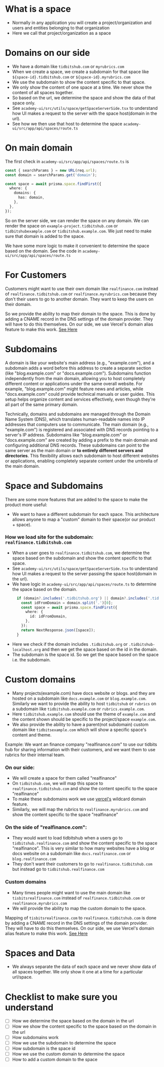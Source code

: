 # What is a space
- Normally in any application you will create a project/organization and users and entities belonging to that organization
- Here we call that project/organization as a space


# Domains on our side
- We have a domain like `tidbitshub.com` or `myrubrics.com`
- When we create a space, we create a subdomain for that space like `${space-id}.tidbitshub.com` or `${space-id}.myrubrics.com`
- We use the subdomain to show the content specific to that space.
- We only show the content of one space at a time. We never show the content of all spaces together.
- So based on the url, we determine the space and show the data of that space only.
- See `academy-ui/src/utils/space/getSpaceServerSide.tsx` to understand how UI makes a request to the server with the space host(domain in the url).
- See how we then use that host to determine the space `academy-ui/src/app/api/spaces/route.ts`

# On main domain
The first check in `academy-ui/src/app/api/spaces/route.ts` is
```typescript
const { searchParams } = new URL(req.url);
const domain = searchParams.get('domain');

const space = await prisma.space.findFirst({
  where: {
    domains: {
      has: domain,
    },
  },
});
```
So on the server side, we can render the space on any domain. We can render the space on `example-project.tidbitshub.com` 
or `tidbitshubexample.com` or `tidbitshub.example.com`. We just need to make sure that domain is added to the space.

We have some more logic to make it convenient to determine the space based on the domain. See the code in `academy-ui/src/app/api/spaces/route.ts`

# For Customers
Customers might want to use their own domain like `realfinance.com` instead of `realfinance.tidbitshub.com` or `realfinance.myrubrics.com`
because they don't their users to go to another domain. They want to keep the users on their domain.

So we provide the ability to map their domain to the space. This is done by adding a CNAME record in the DNS settings 
of the domain provider. They will have to do this themselves. On our side, we use Vercel's domain alias feature to 
make this work. [See Here](https://vercel.com/docs/projects/domains/add-a-domain)


# Subdomains
A domain is like your website's main address (e.g., "example.com"), and a subdomain adds a word before this address to 
create a separate section (like "blog.example.com" or "docs.example.com"). Subdomains function independently from the 
main domain, allowing you to host completely different content or applications under the same overall website. For 
example, "blog.example.com" might feature news and articles, while "docs.example.com" could provide technical manuals 
or user guides. This setup helps organize content and services effectively, even though they're all part of the same 
primary domain.

Technically, domains and subdomains are managed through the Domain Name System (DNS), which translates human-readable 
names into IP addresses that computers use to communicate. The main domain (e.g., "example.com") is registered and 
associated with DNS records pointing to a server's IP address. Subdomains like "blog.example.com" or "docs.example.com" 
are created by adding a prefix to the main domain and configuring additional DNS records. These subdomains can point 
to the same server as the main domain or **to entirely different servers and directories**. This flexibility allows each 
subdomain to host different websites or applications, enabling completely separate content under the umbrella of 
the main domain.

# Space and Subdomains
There are some more features that are added to the space to make the product more useful:
- We want to have a different subdomain for each space. This architecture allows anyone to map a "custom" domain
  to their space(or our product + space). 

### How we load site for the subdomain: `realfinance.tidbitshub.com`
- When a user goes to `realfinance.tidbitshub.com`, we determine the space based on the subdomain and show the content specific to that space.
- See `academy-ui/src/utils/space/getSpaceServerSide.tsx` to understand how UI makes a request to the server passing the space host(domain in the url).
- We have logic in `academy-ui/src/app/api/spaces/route.ts` to determine the space based on the domain.
  ```typescript
    if (domain?.includes('.tidbitshub.org') || domain?.includes('.tidbitshub-localhost.org')) {
      const idFromDomain = domain.split('.')[0];
      const space = await prisma.space.findFirst({
        where: {
          id: idFromDomain,
        },
      });
      return NextResponse.json([space]);
    }
  ``` 
- Here we check if the domain includes `.tidbitshub.org` or `.tidbitshub-localhost.org` and then we get the space based on the id in the domain.
- The subdomain is the space id. So we get the space based on the space i.e. the subdomain.

# Custom domains
- Many projects(example.com) have docs website or blogs. and they are hosted on a subdomain like `docs.example.com` or `blog.example.com`.
  Similarly we want to provide the ability to host `tidbitshub` or `rubrics` on a subdomain like `tidbitshub.example.com` or `rubrics.example.com`.
- Here `tidbitshub.example.com` should use the theme of `example.com` and the content shown should be specific to the project/space `example.com`.
- We also provide the ability to have a parent(not subdomain) custom domain like `tidbitsexample.com` which will show a specific space's content and theme.

Example:
We want an finance company "realfinance.com" to use our tidbits hub for sharing information with their customers, and
we want them to use rubrics for their internal team.

### On our side:
- We will create a space for them called "realfinance"
- On `tidbitshub.com`, we will map this space to `realfinance.tidbitshub.com` and show the content specific to the space "realfinance"
- To make these subdomains work we use [vercel's](https://vercel.com/docs/projects/domains/working-with-domains#wildcard-domain) wildcard domain feature.
- Similarly, we will map the rubrics to `realfinance.myrubrics.com` and show the content specific to the space "realfinance"


### On the side of "realfinance.com":
- They would want to load tidbitshub when a users go to `tidbitshub.realfinance.com` and show the content specific to the space "realfinance". 
  This is very similar to how many websites have a blog or docs website on a subdomain like `docs.realfinance.com` or `blog.realfinance.com`
- They don't want their customers to go to `realfinance.tidbitshub.com` but instead go to `tidbitshub.realfinance.com`


### Custom domains
- Many times people might want to use the main domain like `tisbitsrealfinance.com` instead of `realfinance.tidbitshub.com` or `realfinance.myrubrics.com`
- We will provide the ability to map the custom domain to the space.

Mapping of `tisbitsrealfinance.com` to `realfinance.tidbitshub.com` is done by adding a CNAME record in the DNS 
settings of the domain provider. They will have to do this themselves. On our side, we use Vercel's domain alias feature
to make this work. [See Here](https://vercel.com/docs/projects/domains/add-a-domain)


# Spaces and Data
- We always separate the data of each space and we never show data of all spaces together. We only show it one at a time for a particular url/space.


# Checklist to make sure you understand
- [ ] How we determine the space based on the domain in the url
- [ ] How we show the content specific to the space based on the domain in the url
- [ ] How subdomains work
- [ ] How we use the subdomain to determine the space
- [ ] How subdomain is the space id
- [ ] How we use the custom domain to determine the space
- [ ] How to add a custom domain to the space

